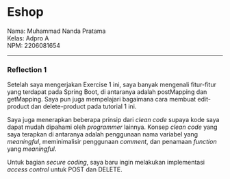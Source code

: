 # Eshop
Nama: Muhammad Nanda Pratama<br>
Kelas: Adpro A <br>
NPM: 2206081654
<hr>

<h3>Reflection 1</h3>

Setelah saya mengerjakan Exercise 1 ini, saya banyak mengenali fitur-fitur yang terdapat pada Spring Boot, di antaranya adalah postMapping dan getMapping.
Saya pun juga mempelajari bagaimana cara membuat edit-product dan delete-product pada tutorial 1 ini.<br>

Saya juga menerapkan beberapa prinsip dari _clean code_ supaya kode saya dapat mudah dipahami oleh
_programmer_ lainnya. Konsep _clean code_ yang saya terapkan di antaranya adalah penggunaan nama variabel yang
_meaningful_, meminimalisir penggunaan _comment_, dan penamaan _function_ yang _meaningful_.<br>

Untuk bagian _secure coding_, saya baru ingin melakukan implementasi _access control_ untuk POST dan DELETE.  <br>
